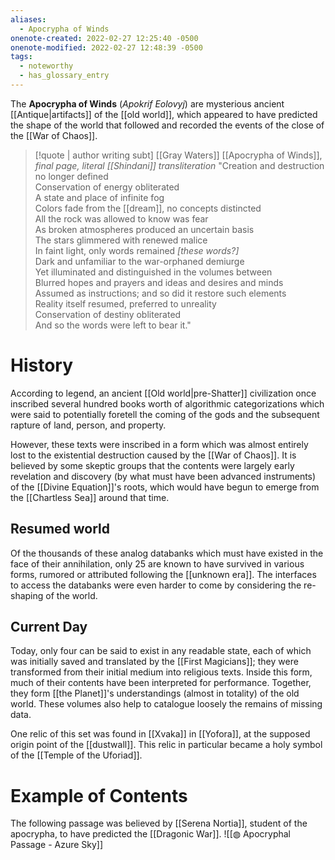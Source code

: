 ```yaml
---
aliases:
  - Apocrypha of Winds
onenote-created: 2022-02-27 12:25:40 -0500
onenote-modified: 2022-02-27 12:48:39 -0500
tags:
  - noteworthy
  - has_glossary_entry
---
```




The **Apocrypha of Winds** (*Apokrif Eolovyj*) are mysterious ancient [[Antique|artifacts]] of the [[old world]], which appeared to have predicted the shape of the world that followed and recorded the events of the close of the [[War of Chaos]].

>[!quote | author writing subt] [[Gray Waters]] [[Apocrypha of Winds]], *final page, literal [[Shindani]] transliteration*
>"Creation and destruction no longer defined <br>Conservation of energy obliterated <br>A state and place of infinite fog <br>Colors fade from the [[dream]], no concepts distincted <br>All the rock was allowed to know was fear <br>As broken atmospheres produced an uncertain basis <br>The stars glimmered with renewed malice <br>In faint light, only words remained *[these words?]* <br>Dark and unfamiliar to the war-orphaned demiurge <br>Yet illuminated and distinguished in the volumes between <br>Blurred hopes and prayers and ideas and desires and minds <br>Assumed as instructions; and so did it restore such elements <br>Reality itself resumed, preferred to unreality <br>Conservation of destiny obliterated <br>And so the words were left to bear it."

# History

According to legend, an ancient [[Old world|pre-Shatter]] civilization once inscribed several hundred books worth of algorithmic categorizations which were said to potentially foretell the coming of the gods and the subsequent rapture of land, person, and property.

However, these texts were inscribed in a form which was almost entirely lost to the existential destruction caused by the [[War of Chaos]]. It is believed by some skeptic groups that the contents were largely early revelation and discovery (by what must have been advanced instruments) of the [[Divine Equation]]'s roots, which would have begun to emerge from the [[Chartless Sea]] around that time.



## Resumed world

Of the thousands of these analog databanks which must have existed in the face of their annihilation, only 25 are known to have survived in various forms, rumored or attributed following the [[unknown era]]. The interfaces to access the databanks were even harder to come by considering the re-shaping of the world.

## Current Day

Today, only four can be said to exist in any readable state, each of which was initially saved and translated by the [[First Magicians]]; they were transformed from their initial medium into religious texts. Inside this form, much of their contents have been interpreted for performance. Together, they form [[the Planet]]'s understandings (almost in totality) of the old world. These volumes also help to catalogue loosely the remains of missing data.

One relic of this set was found in [[Xvaka]] in [[Yofora]], at the supposed origin point of the [[dustwall]]. This relic in particular became a holy symbol of the [[Temple of the Uforiad]].

# Example of Contents
The following passage was believed by [[Serena Nortia]], student of the apocrypha, to have predicted the [[Dragonic War]].
![[◍ Apocryphal Passage - Azure Sky]]